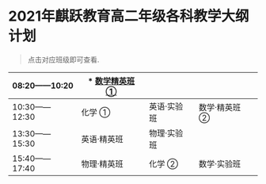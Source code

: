 # 2021年麒跃教育高二年级各科教学大纲计划
> 点击对应班级即可查看.  


| 08:20——10:20 | * [数学精英班 ①](数学.png) |             |               |
| ------------ | ------------- | ----------- | ------------- |
| 10:30——12:30 | 化学 ①        | 英语·实验班 | 数学·精英班 ② |
| 13:30——15:30 | 英语·精英班   | 物理·实验班 |               |
| 15:40——17:40 | 物理·精英班   | 化学 ②      | 数学·实验班   |

